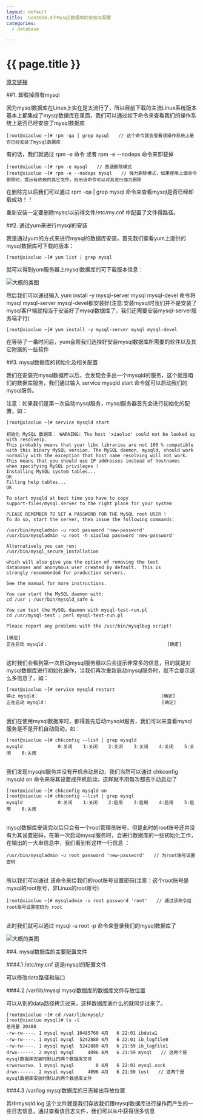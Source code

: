 ```yaml
---
layout: default
title:  CentOS6.4下Mysql数据库的安装与配置
categories:
  - database

---
```

# {{ page.title }}

[原文链接](http://www.cnblogs.com/xiaoluo501395377/archive/2013/04/07/3003278.html)

##1. 卸载掉原有mysql

因为mysql数据库在Linux上实在是太流行了，所以目前下载的主流Linux系统版本基本上都集成了mysql数据库在里面，我们可以通过如下命令来查看我们的操作系统上是否已经安装了mysql数据库


	[root@xiaoluo ~]# rpm -qa | grep mysql　　// 这个命令就会查看该操作系统上是否已经安装了mysql数据库


有的话，我们就通过 rpm -e 命令 或者 rpm -e --nodeps 命令来卸载掉


	[root@xiaoluo ~]# rpm -e mysql　　// 普通删除模式
	[root@xiaoluo ~]# rpm -e --nodeps mysql　　// 强力删除模式，如果使用上面命令删除时，提示有依赖的其它文件，则用该命令可以对其进行强力删除


在删除完以后我们可以通过 rpm -qa | grep mysql 命令来查看mysql是否已经卸载成功！！

重新安装一定要删除mysql以前得文件/etc/my.cnf 中配置了文件得路径。

##2. 通过yum来进行mysql的安装

我是通过yum的方式来进行mysql的数据库安装，首先我们查看yum上提供的mysql数据库可下载的版本：


	[root@xiaoluo ~]# yum list | grep mysql


就可以得到yum服务器上mysql数据库的可下载版本信息：

![大概的类图](/blog/image/mysql.jpg)

然后我们可以通过输入 yum install -y mysql-server mysql mysql-devel 命令将mysql mysql-server mysql-devel都安装好(注意:安装mysql时我们并不是安装了mysql客户端就相当于安装好了mysql数据库了，我们还需要安装mysql-server服务端才行)


	[root@xiaoluo ~]# yum install -y mysql-server mysql mysql-devel


在等待了一番时间后，yum会帮我们选择好安装mysql数据库所需要的软件以及其它附属的一些软件

##3. mysql数据库的初始化及相关配置


我们在安装完mysql数据库以后，会发现会多出一个mysqld的服务，这个就是咱们的数据库服务，我们通过输入 service mysqld start 命令就可以启动我们的mysql服务。


注意：如果我们是第一次启动mysql服务，mysql服务器首先会进行初始化的配置，如：


	[root@xiaoluo ~]# service mysqld start
	
	初始化 MySQL 数据库： WARNING: The host 'xiaoluo' could not be looked up with resolveip.
	This probably means that your libc libraries are not 100 % compatible
	with this binary MySQL version. The MySQL daemon, mysqld, should work
	normally with the exception that host name resolving will not work.
	This means that you should use IP addresses instead of hostnames
	when specifying MySQL privileges !
	Installing MySQL system tables...
	OK
	Filling help tables...
	OK
	
	To start mysqld at boot time you have to copy
	support-files/mysql.server to the right place for your system
	
	PLEASE REMEMBER TO SET A PASSWORD FOR THE MySQL root USER !
	To do so, start the server, then issue the following commands:
	
	/usr/bin/mysqladmin -u root password 'new-password'
	/usr/bin/mysqladmin -u root -h xiaoluo password 'new-password'
	
	Alternatively you can run:
	/usr/bin/mysql_secure_installation
	
	which will also give you the option of removing the test
	databases and anonymous user created by default.  This is
	strongly recommended for production servers.
	
	See the manual for more instructions.
	
	You can start the MySQL daemon with:
	cd /usr ; /usr/bin/mysqld_safe &
	
	You can test the MySQL daemon with mysql-test-run.pl
	cd /usr/mysql-test ; perl mysql-test-run.pl
	
	Please report any problems with the /usr/bin/mysqlbug script!
	
	[确定]
	正在启动 mysqld：                                            [确定]


<br>这时我们会看到第一次启动mysql服务器以后会提示非常多的信息，目的就是对mysql数据库进行初始化操作，当我们再次重新启动mysql服务时，就不会提示这么多信息了，如：


	[root@xiaoluo ~]# service mysqld restart
	停止 mysqld：                                             [确定]
	正在启动 mysqld：                                          [确定]


<br>我们在使用mysql数据库时，都得首先启动mysqld服务，我们可以来查看mysql服务是不是开机自动启动，如：


	[root@xiaoluo ~]# chkconfig --list | grep mysqld
	mysqld             0:关闭    1:关闭    2:关闭    3:关闭    4:关闭    5:关闭    6:关闭


<br>我们发现mysqld服务并没有开机自动启动，我们当然可以通过 chkconfig mysqld on 命令来将其设置成开机启动，这样就不用每次都去手动启动了


	[root@xiaoluo ~]# chkconfig mysqld on
	[root@xiaoluo ~]# chkconfig --list | grep mysql
	mysqld             0:关闭    1:关闭    2:启用    3:启用    4:启用    5:启用    6:关闭


<br>mysql数据库安装完以后只会有一个root管理员账号，但是此时的root账号还并没有为其设置密码，在第一次启动mysql服务时，会进行数据库的一些初始化工作，在输出的一大串信息中，我们看到有这样一行信息 ：


	/usr/bin/mysqladmin -u root password 'new-password'　　// 为root账号设置密码


<br>所以我们可以通过 该命令来给我们的root账号设置密码(注意：这个root账号是mysql的root账号，非Linux的root账号)


	[root@xiaoluo ~]# mysqladmin -u root password 'root'　　// 通过该命令给root账号设置密码为 root


<br>此时我们就可以通过 mysql -u root -p 命令来登录我们的mysql数据库了


![大概的类图](/blog/image/mysql2.jpg)


##4. mysql数据库的主要配置文件


###4.1 /etc/my.cnf 这是mysql的配置文件


可以修改data路径和端口


###4.2 /var/lib/mysql   mysql数据库的数据库文件存放位置


可以从别的data路径拷贝过来，这样数据库表什么的就同步过来了。


	[root@xiaoluo ~]# cd /var/lib/mysql/
	[root@xiaoluo mysql]# ls -l
	总用量 20488
	-rw-rw----. 1 mysql mysql 10485760 4月   6 22:01 ibdata1
	-rw-rw----. 1 mysql mysql  5242880 4月   6 22:01 ib_logfile0
	-rw-rw----. 1 mysql mysql  5242880 4月   6 21:59 ib_logfile1
	drwx------. 2 mysql mysql     4096 4月   6 21:59 mysql　　// 这两个是mysql数据库安装时默认的两个数据库文件
	srwxrwxrwx. 1 mysql mysql        0 4月   6 22:01 mysql.sock
	drwx------. 2 mysql mysql     4096 4月   6 21:59 test　　// 这两个是mysql数据库安装时默认的两个数据库文件


###4.3 /var/log mysql数据库的日志输出存放位置


其中mysqld.log 这个文件就是我们存放我们跟mysql数据库进行操作而产生的一些日志信息，通过查看该日志文件，我们可以从中获得很多信息


